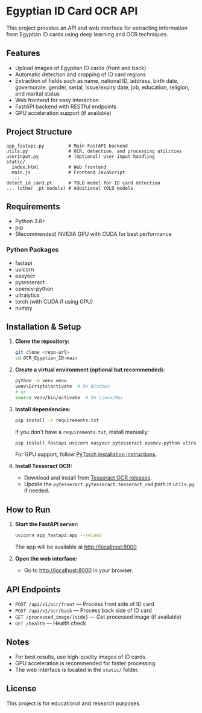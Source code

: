 # Egyptian ID Card OCR API

This project provides an API and web interface for extracting information from Egyptian ID cards using deep learning and OCR techniques.

## Features

- Upload images of Egyptian ID cards (front and back)
- Automatic detection and cropping of ID card regions
- Extraction of fields such as name, national ID, address, birth date, governorate, gender, serial, issue/expiry date, job, education, religion, and marital status
- Web frontend for easy interaction
- FastAPI backend with RESTful endpoints
- GPU acceleration support (if available)

## Project Structure

```
app_fastapi.py         # Main FastAPI backend
utils.py               # OCR, detection, and processing utilities
userinput.py           # (Optional) User input handling
static/
  index.html           # Web frontend
  main.js              # Frontend JavaScript
  ...
detect_id_card.pt      # YOLO model for ID card detection
... (other .pt models) # Additional YOLO models
```

## Requirements

- Python 3.8+
- pip
- (Recommended) NVIDIA GPU with CUDA for best performance

### Python Packages

- fastapi
- uvicorn
- easyocr
- pytesseract
- opencv-python
- ultralytics
- torch (with CUDA if using GPU)
- numpy

## Installation & Setup

1. **Clone the repository:**

   ```sh
   git clone <repo-url>
   cd OCR_Egyptian_ID-main
   ```

2. **Create a virtual environment (optional but recommended):**

   ```sh
   python -m venv venv
   venv\Scripts\activate  # On Windows
   # or
   source venv/bin/activate  # On Linux/Mac
   ```

3. **Install dependencies:**

   ```sh
   pip install -r requirements.txt
   ```
   If you don't have a `requirements.txt`, install manually:
   ```sh
   pip install fastapi uvicorn easyocr pytesseract opencv-python ultralytics torch numpy
   ```
   For GPU support, follow [PyTorch installation instructions](https://pytorch.org/get-started/locally/).

4. **Install Tesseract OCR:**
   - Download and install from [Tesseract OCR releases](https://github.com/tesseract-ocr/tesseract).
   - Update the `pytesseract.pytesseract.tesseract_cmd` path in `utils.py` if needed.


## How to Run

1. **Start the FastAPI server:**

   ```sh
   uvicorn app_fastapi:app --reload
   ```
   The app will be available at [http://localhost:8000](http://localhost:8000)

2. **Open the web interface:**
   - Go to [http://localhost:8000](http://localhost:8000) in your browser.

## API Endpoints

- `POST /api/v1/ocr/front` — Process front side of ID card
- `POST /api/v1/ocr/back` — Process back side of ID card
- `GET /processed_image/{side}` — Get processed image (if available)
- `GET /health` — Health check

## Notes

- For best results, use high-quality images of ID cards.
- GPU acceleration is recommended for faster processing.
- The web interface is located in the `static/` folder.

## License

This project is for educational and research purposes.
